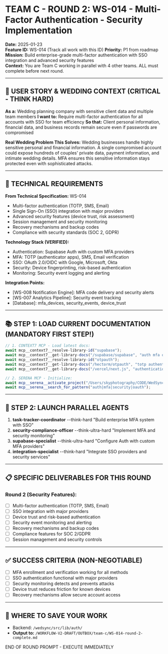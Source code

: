 # TEAM C - ROUND 2: WS-014 - Multi-Factor Authentication - Security Implementation

**Date:** 2025-01-23  
**Feature ID:** WS-014 (Track all work with this ID)
**Priority:** P1 from roadmap  
**Mission:** Build enterprise-grade multi-factor authentication with SSO integration and advanced security features  
**Context:** You are Team C working in parallel with 4 other teams. ALL must complete before next round.

---

## 🎯 USER STORY & WEDDING CONTEXT (CRITICAL - THINK HARD)

**As a:** Wedding planning company with sensitive client data and multiple team members
**I want to:** Require multi-factor authentication for all accounts with SSO for team efficiency
**So that:** Client personal information, financial data, and business records remain secure even if passwords are compromised

**Real Wedding Problem This Solves:**
Wedding businesses handle highly sensitive personal and financial information. A single compromised account could expose hundreds of couples' private data, payment information, and intimate wedding details. MFA ensures this sensitive information stays protected even with sophisticated attacks.

---

## 🎯 TECHNICAL REQUIREMENTS

**From Technical Specification:** WS-014
- Multi-factor authentication (TOTP, SMS, Email)
- Single Sign-On (SSO) integration with major providers
- Advanced security features (device trust, risk assessment)
- Session management and security monitoring
- Recovery mechanisms and backup codes
- Compliance with security standards (SOC 2, GDPR)

**Technology Stack (VERIFIED):**
- Authentication: Supabase Auth with custom MFA providers
- MFA: TOTP (authenticator apps), SMS, Email verification
- SSO: OAuth 2.0/OIDC with Google, Microsoft, Okta
- Security: Device fingerprinting, risk-based authentication
- Monitoring: Security event logging and alerting

**Integration Points:**
- [WS-008 Notification Engine]: MFA code delivery and security alerts
- [WS-007 Analytics Pipeline]: Security event tracking
- [Database]: mfa_devices, security_events, device_trust

---

## 📚 STEP 1: LOAD CURRENT DOCUMENTATION (MANDATORY FIRST STEP!)

```typescript
// 1. CONTEXT7 MCP - Load latest docs:
await mcp__context7__resolve-library-id("supabase");
await mcp__context7__get-library-docs("/supabase/supabase", "auth mfa oauth", 5000);
await mcp__context7__resolve-library-id("otpauth");
await mcp__context7__get-library-docs("/hectorm/otpauth", "totp authenticator", 3000);
await mcp__context7__get-library-docs("/vercel/next.js", "authentication middleware", 3000);

// 2. SERENA MCP - Initialize:
await mcp__serena__activate_project("/Users/skyphotography/CODE/WedSync-2.0/WedSync2/wedsync");
await mcp__serena__search_for_pattern("auth|mfa|security|oauth");
```

---

## 🚀 STEP 2: LAUNCH PARALLEL AGENTS

1. **task-tracker-coordinator** --think-hard "Build enterprise MFA system with SSO"
2. **security-compliance-officer** --think-ultra-hard "Implement MFA and security monitoring"
3. **supabase-specialist** --think-ultra-hard "Configure Auth with custom MFA providers"
4. **integration-specialist** --think-hard "Integrate SSO providers and security services"

---

## 📋 SPECIFIC DELIVERABLES FOR THIS ROUND

### Round 2 (Security Features):
- [ ] Multi-factor authentication (TOTP, SMS, Email)
- [ ] SSO integration with major providers
- [ ] Device trust and risk-based authentication
- [ ] Security event monitoring and alerting
- [ ] Recovery mechanisms and backup codes
- [ ] Compliance features for SOC 2/GDPR
- [ ] Session management and security controls

---

## ✅ SUCCESS CRITERIA (NON-NEGOTIABLE)

- [ ] MFA enrollment and verification working for all methods
- [ ] SSO authentication functional with major providers
- [ ] Security monitoring detects and prevents attacks
- [ ] Device trust reduces friction for known devices
- [ ] Recovery mechanisms allow secure account access

---

## 💾 WHERE TO SAVE YOUR WORK

- Backend: `/wedsync/src/lib/auth/`
- **Output to:** `/WORKFLOW-V2-DRAFT/OUTBOX/team-c/WS-014-round-2-complete.md`

END OF ROUND PROMPT - EXECUTE IMMEDIATELY